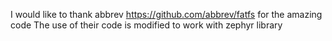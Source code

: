 I would like to thank abbrev https://github.com/abbrev/fatfs for the amazing code
The use of their code is modified to work with zephyr library
